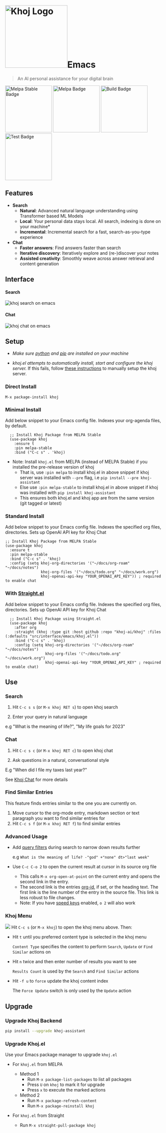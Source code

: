 <h1><img src="./assets/khoj-logo-sideways.svg" width="200" alt="Khoj Logo">Emacs</h1>

> An AI personal assistance for your digital brain

<img src="https://stable.melpa.org/packages/khoj-badge.svg" width="150" alt="Melpa Stable Badge">
<img src="https://melpa.org/packages/khoj-badge.svg" width="150" alt="Melpa Badge">

<img src="https://github.com/khoj-ai/khoj/actions/workflows/build_khoj_el.yml/badge.svg" width="150" alt="Build Badge">
<img src="https://github.com/khoj-ai/khoj/actions/workflows/test_khoj_el.yml/badge.svg" width="150" alt="Test Badge">


## Features
- **Search**
  - **Natural**: Advanced natural language understanding using Transformer based ML Models
  - **Local**: Your personal data stays local. All search, indexing is done on your machine*
  - **Incremental**: Incremental search for a fast, search-as-you-type experience
- **Chat**
  - **Faster answers**: Find answers faster than search
  - **Iterative discovery**: Iteratively explore and (re-)discover your notes
  - **Assisted creativity**: Smoothly weave across answer retrieval and content generation

## Interface
#### Search
![khoj search on emacs](./assets/khoj_search_on_emacs.png ':size=400px')

#### Chat
![khoj chat on emacs](./assets/khoj_chat_on_emacs.png ':size=400px')

## Setup
- *Make sure [python](https://realpython.com/installing-python/) and [pip](https://pip.pypa.io/en/stable/installation/) are installed on your machine*

- *khoj.el attempts to automatically install, start and configure the khoj server.*
  If this fails, follow [these instructions](/setup) to manually setup the khoj server.

### Direct Install
```elisp
M-x package-install khoj
```

### Minimal Install
Add below snippet to your Emacs config file.
Indexes your org-agenda files, by default.

```elisp
  ;; Install Khoj Package from MELPA Stable
  (use-package khoj
    :ensure t
    :pin melpa-stable
    :bind ("C-c s" . 'khoj)
```

- Note: Install `khoj.el` from MELPA (instead of MELPA Stable) if you installed the pre-release version of khoj
  - That is, use `:pin melpa` to install khoj.el in above snippet if khoj server was installed with `--pre` flag, i.e `pip install --pre khoj-assistant`
  - Else use `:pin melpa-stable` to install khoj.el in above snippet if khoj was installed with `pip install khoj-assistant`
  - This ensures both khoj.el and khoj app are from the same version (git tagged or latest)

### Standard Install
  Add below snippet to your Emacs config file.
  Indexes the specified org files, directories. Sets up OpenAI API key for Khoj Chat

```elisp
;; Install Khoj Package from MELPA Stable
(use-package khoj
  :ensure t
  :pin melpa-stable
  :bind ("C-c s" . 'khoj)
  :config (setq khoj-org-directories '("~/docs/org-roam" "~/docs/notes")
                khoj-org-files '("~/docs/todo.org" "~/docs/work.org")
                khoj-openai-api-key "YOUR_OPENAI_API_KEY")) ; required to enable chat
```

### With [Straight.el](https://github.com/raxod502/straight.el)
Add below snippet to your Emacs config file.
Indexes the specified org files, directories. Sets up OpenAI API key for Khoj Chat

```elisp
  ;; Install Khoj Package using Straight.el
  (use-package khoj
    :after org
    :straight (khoj :type git :host github :repo "khoj-ai/khoj" :files (:defaults "src/interface/emacs/khoj.el"))
    :bind ("C-c s" . 'khoj)
    :config (setq khoj-org-directories '("~/docs/org-roam" "~/docs/notes")
                  khoj-org-files '("~/docs/todo.org" "~/docs/work.org")
                  khoj-openai-api-key "YOUR_OPENAI_API_KEY" ; required to enable chat)
  ```

## Use
### Search
1. Hit  `C-c s s` (or `M-x khoj RET s`) to open khoj search

2. Enter your query in natural language

  e.g "What is the meaning of life?", "My life goals for 2023"

### Chat
1. Hit `C-c s c` (or `M-x khoj RET c`) to open khoj chat

2. Ask questions in a natural, conversational style

  E.g "When did I file my taxes last year?"

  See [Khoj Chat](/#/chat) for more details

### Find Similar Entries
This feature finds entries similar to the one you are currently on.
1. Move cursor to the org-mode entry, markdown section or text paragraph you want to find similar entries for
2. Hit `C-c s f` (or `M-x khoj RET f`) to find similar entries

### Advanced Usage
- Add [query filters](https://github.com/khoj-ai/khoj/#query-filters) during search to narrow down results further

  e.g `What is the meaning of life? -"god" +"none" dt>"last week"`

- Use `C-c C-o 2` to open the current result at cursor in its source org file
  - This calls `M-x org-open-at-point` on the current entry and opens the second link in the entry.
  - The second link is the entries [org-id](https://orgmode.org/manual/Handling-Links.html#FOOT28), if set, or the heading text.
    The first link is the line number of the entry in the source file. This link is less robust to file changes.
  - Note: If you have [speed keys](https://orgmode.org/manual/Speed-Keys.html) enabled, `o 2` will also work

### Khoj Menu
![](./assets/khoj_emacs_menu.png)
Hit `C-c s` (or `M-x khoj`) to open the khoj menu above. Then:
- Hit `t` until you preferred content type is selected in the khoj menu

  `Content Type` specifies the content to perform `Search`, `Update` or `Find Similar` actions on
- Hit `n` twice and then enter number of results you want to see

  `Results Count` is used by the `Search` and `Find Similar` actions
- Hit `-f u` to `force` update the khoj content index

  The `Force Update` switch is only used by the `Update` action

## Upgrade
### Upgrade Khoj Backend
```bash
pip install --upgrade khoj-assistant
```
### Upgrade Khoj.el
Use your Emacs package manager to upgrade `khoj.el`

- For `khoj.el` from MELPA
  - Method 1
    - Run `M-x package-list-packages` to list all packages
    - Press `U` on `khoj` to mark it for upgrade
    - Press `x` to execute the marked actions
  - Method 2
    - Run `M-x package-refresh-content`
    - Run `M-x package-reinstall khoj`

- For `khoj.el` from Straight
  - Run `M-x straight-pull-package khoj`

